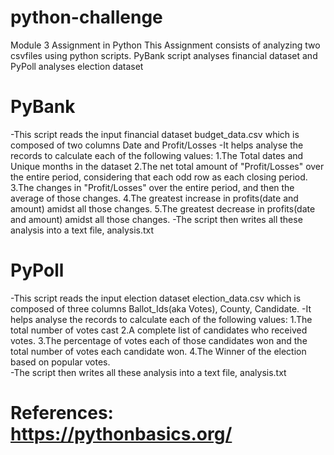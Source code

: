 # python-challenge
Module 3 Assignment in Python
This Assignment consists of analyzing two csvfiles using python scripts. PyBank script analyses financial dataset and PyPoll analyses election dataset

# PyBank 

  -This script reads the input financial dataset budget_data.csv which is composed of two columns Date and Profit/Losses
  -It helps analyse the records to calculate each of the following values: 
    1.The Total dates and Unique months in the dataset
    2.The net total amount of "Profit/Losses" over the entire period, considering that each odd row as each closing period.
    3.The changes in "Profit/Losses" over the entire period, and then the average of those changes.
    4.The greatest increase in profits(date and amount) amidst all those changes. 
    5.The greatest decrease in profits(date and amount) amidst all those changes. 
  -The script then writes all these analysis into a text file, analysis.txt

# PyPoll 

  -This script reads the input election dataset election_data.csv which is composed of three columns Ballot_Ids(aka Votes), County, Candidate. 
  -It helps analyse the records to calculate each of the following values: 
    1.The total number of votes cast
    2.A complete list of candidates who received votes.
    3.The percentage of votes each of those candidates won and the total number of votes each candidate won.
    4.The Winner of the election based on popular votes.  
  -The script then writes all these analysis into a text file, analysis.txt


# References: https://pythonbasics.org/